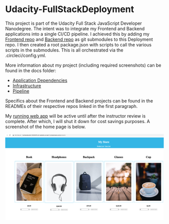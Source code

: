 # Udacity-FullStackDeployment

This project is part of the Udacity Full Stack JavaScript Developer Nanodegree. The intent was to integrate my Frontend and Backend applications into a single CI/CD pipeline. I achieved this by adding my [Frontend repo](https://github.com/kprenger/Udacity-MyStore) and [Backend repo](https://github.com/kprenger/Udacity-StorefrontBackend) as git submodules to this Deployment repo. I then created a root package.json with scripts to call the various scripts in the submodules. This is all orchestrated via the .circleci/config.yml.

More information about my project (including required screenshots) can be found in the docs folder:
* [Application Dependencies](docs/ApplicationDependencies.md)
* [Infrastructure](docs/Infrastructure.md)
* [Pipeline](docs/Pipeline.md)

Specifics about the Frontend and Backend projects can be found in the READMEs of their respective repos linked in the first paragraph.

My [running web app](http://kurtawsbucket-20230215.s3-website.us-east-2.amazonaws.com/) will be active until after the instructor review is complete. After which, I will shut it down for cost savings purposes. A screenshot of the home page is below.

![Application Home Page](screenshots/ApplicationHomePage.png)
